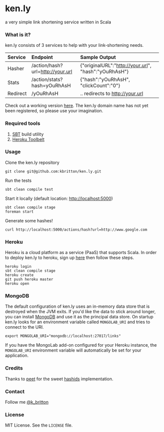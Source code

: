 ken.ly
======

a very simple link shortening service written in Scala

### What is it?

ken.ly consists of 3 services to help with your link-shortening needs.

| Service  | Endpoint                         | Sample Output                                        |
|:---------|:---------------------------------|:-----------------------------------------------------|
| Hasher   | /action/hash?url=http://your.url | {"originalURL":"http://your.url", "hash":"yOuRhAsH"} |
| Stats    | /action/stats?hash=yOuRhAsH      | {"hash":"yOuRhAsH", "clickCount":"0"}                |
| Redirect | /yOuRhAsH                        | .. redirects to http://your.url                      |

Check out a working version [here](http://powerful-brook-3153.herokuapp.com/actions/hash?url=https://github.com/kbritton/ken.ly).  The ken.ly domain name has not
yet been registered, so please use your imagination.

### Required tools

1. [SBT](http://www.scala-sbt.org/release/docs/Getting-Started/Setup.html) build utility
2. [Heroku Toolbelt](https://toolbelt.heroku.com/)

### Usage

Clone the ken.ly repository
```
git clone git@github.com:kbritton/ken.ly.git
```

Run the tests
```
sbt clean compile test
```

Start it locally (default location: [http://localhost:5000](http://localhost:5000))
```
sbt clean compile stage
foreman start
```

Generate some hashes!
```
curl http://localhost:5000/actions/hash?url=http://www.google.com
```

### Heroku

Heroku is a cloud platform as a service (PaaS) that supports Scala.  In order to deploy ken.ly to heroku, sign up [here](https://api.heroku.com/signup/devcenter) 
then follow these steps.
```
heroku login
sbt clean compile stage
heroku create
git push heroku master
heroku open
```

### MongoDB

The default configuration of ken.ly uses an in-memory data store that is destroyed when the JVM exits.  If you'd
like the data to stick around longer, you can install [MongoDB](http://docs.mongodb.org/manual/installation/) and use it as the principal data store.  On startup
ken.ly looks for an environment variable called `MONGOLAB_URI` and tries to connect to the URI.
```
export MONGOLAB_URI="mongodb://localhost:27017/links"
```

If you have the MongoLab add-on configured for your Heroku instance, the `MONGOLAB_URI` environment variable
will automatically be set for your application.

### Credits

Thanks to [peet](https://github.com/peet) for the sweet [hashids](https://github.com/peet/hashids.java) implementation.

### Contact

Follow me [@k_britton](http://twitter.com/k_britton)

### License

MIT License. See the `LICENSE` file.
